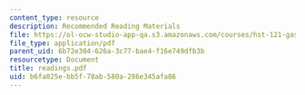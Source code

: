 ```yaml
---
content_type: resource
description: Recommended Reading Materials
file: https://ol-ocw-studio-app-qa.s3.amazonaws.com/courses/hst-121-gastroenterology-fall-2005/b6fa025ebb5f78ab580a286e345afa86_readings.pdf
file_type: application/pdf
parent_uid: 6b72e304-626a-3c77-bae4-f16e749dfb3b
resourcetype: Document
title: readings.pdf
uid: b6fa025e-bb5f-78ab-580a-286e345afa86
---
```

